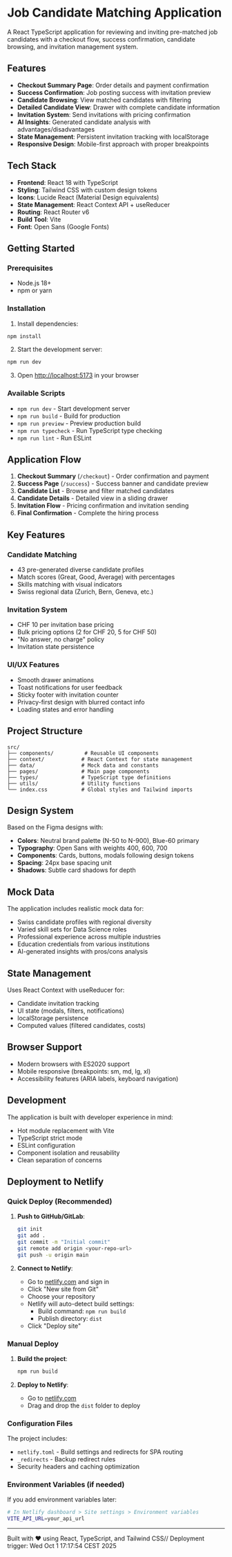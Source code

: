 # Job Candidate Matching Application

A React TypeScript application for reviewing and inviting pre-matched job candidates with a checkout flow, success confirmation, candidate browsing, and invitation management system.

## Features

- **Checkout Summary Page**: Order details and payment confirmation
- **Success Confirmation**: Job posting success with invitation preview
- **Candidate Browsing**: View matched candidates with filtering
- **Detailed Candidate View**: Drawer with complete candidate information
- **Invitation System**: Send invitations with pricing confirmation
- **AI Insights**: Generated candidate analysis with advantages/disadvantages
- **State Management**: Persistent invitation tracking with localStorage
- **Responsive Design**: Mobile-first approach with proper breakpoints

## Tech Stack

- **Frontend**: React 18 with TypeScript
- **Styling**: Tailwind CSS with custom design tokens
- **Icons**: Lucide React (Material Design equivalents)
- **State Management**: React Context API + useReducer
- **Routing**: React Router v6
- **Build Tool**: Vite
- **Font**: Open Sans (Google Fonts)

## Getting Started

### Prerequisites

- Node.js 18+ 
- npm or yarn

### Installation

1. Install dependencies:
```bash
npm install
```

2. Start the development server:
```bash
npm run dev
```

3. Open [http://localhost:5173](http://localhost:5173) in your browser

### Available Scripts

- `npm run dev` - Start development server
- `npm run build` - Build for production
- `npm run preview` - Preview production build
- `npm run typecheck` - Run TypeScript type checking
- `npm run lint` - Run ESLint

## Application Flow

1. **Checkout Summary** (`/checkout`) - Order confirmation and payment
2. **Success Page** (`/success`) - Success banner and candidate preview
3. **Candidate List** - Browse and filter matched candidates
4. **Candidate Details** - Detailed view in a sliding drawer
5. **Invitation Flow** - Pricing confirmation and invitation sending
6. **Final Confirmation** - Complete the hiring process

## Key Features

### Candidate Matching
- 43 pre-generated diverse candidate profiles
- Match scores (Great, Good, Average) with percentages
- Skills matching with visual indicators
- Swiss regional data (Zurich, Bern, Geneva, etc.)

### Invitation System
- CHF 10 per invitation base pricing
- Bulk pricing options (2 for CHF 20, 5 for CHF 50)
- "No answer, no charge" policy
- Invitation state persistence

### UI/UX Features
- Smooth drawer animations
- Toast notifications for user feedback
- Sticky footer with invitation counter
- Privacy-first design with blurred contact info
- Loading states and error handling

## Project Structure

```
src/
├── components/          # Reusable UI components
├── context/            # React Context for state management
├── data/               # Mock data and constants
├── pages/              # Main page components
├── types/              # TypeScript type definitions
├── utils/              # Utility functions
└── index.css           # Global styles and Tailwind imports
```

## Design System

Based on the Figma designs with:
- **Colors**: Neutral brand palette (N-50 to N-900), Blue-60 primary
- **Typography**: Open Sans with weights 400, 600, 700
- **Components**: Cards, buttons, modals following design tokens
- **Spacing**: 24px base spacing unit
- **Shadows**: Subtle card shadows for depth

## Mock Data

The application includes realistic mock data for:
- Swiss candidate profiles with regional diversity
- Varied skill sets for Data Science roles
- Professional experience across multiple industries
- Education credentials from various institutions
- AI-generated insights with pros/cons analysis

## State Management

Uses React Context with useReducer for:
- Candidate invitation tracking
- UI state (modals, filters, notifications)
- localStorage persistence
- Computed values (filtered candidates, costs)

## Browser Support

- Modern browsers with ES2020 support
- Mobile responsive (breakpoints: sm, md, lg, xl)
- Accessibility features (ARIA labels, keyboard navigation)

## Development

The application is built with developer experience in mind:
- Hot module replacement with Vite
- TypeScript strict mode
- ESLint configuration
- Component isolation and reusability
- Clean separation of concerns

## Deployment to Netlify

### Quick Deploy (Recommended)

1. **Push to GitHub/GitLab**:
   ```bash
   git init
   git add .
   git commit -m "Initial commit"
   git remote add origin <your-repo-url>
   git push -u origin main
   ```

2. **Connect to Netlify**:
   - Go to [netlify.com](https://netlify.com) and sign in
   - Click "New site from Git"
   - Choose your repository
   - Netlify will auto-detect build settings:
     - Build command: `npm run build`
     - Publish directory: `dist`
   - Click "Deploy site"

### Manual Deploy

1. **Build the project**:
   ```bash
   npm run build
   ```

2. **Deploy to Netlify**:
   - Go to [netlify.com](https://netlify.com)
   - Drag and drop the `dist` folder to deploy

### Configuration Files

The project includes:
- `netlify.toml` - Build settings and redirects for SPA routing
- `_redirects` - Backup redirect rules
- Security headers and caching optimization

### Environment Variables (if needed)

If you add environment variables later:
```bash
# In Netlify dashboard > Site settings > Environment variables
VITE_API_URL=your_api_url
```

---

Built with ❤️ using React, TypeScript, and Tailwind CSS// Deployment trigger: Wed Oct  1 17:17:54 CEST 2025
